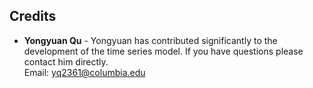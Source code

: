 ## Credits

- **Yongyuan Qu** - Yongyuan has contributed significantly to the development of the time series model. If you have questions please contact him directly. <br />
Email: yq2361@columbia.edu

